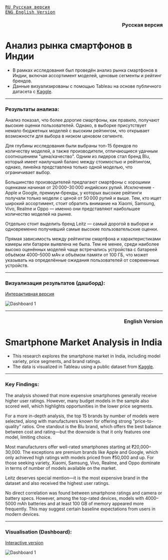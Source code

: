 <kbd>[RU Русская версия](#русская-версия)</kbd>  
<kbd>[ENG English Version](#english-version)</kbd>


<h3 align="right"><a name="русская-версия">Русская версия</a></h3>

# Анализ рынка смартфонов в Индии

- В рамках исследования был проведён анализ рынка смартфонов в Индии, включая ассортимент моделей, ценовые сегменты и рейтинг брендов. 
- Данные визуализированы с помощью Tableau на основе публичного датасета с [Kaggle](https://www.kaggle.com/datasets/chaudharisanika/smartphones-dataset).

---

### Результаты анализа:
Анализ показал, что более дорогие смартфоны, как правило, получают высокие оценки пользователей. Однако, в выборке присутствует немало бюджетных моделей с высоким рейтингом, что открывает возможности для	 выбора в низком ценовом сегменте.

Для глубины исследования были выбраны топ-15 брендов по количеству моделей, а также производители, отличающиеся удачным соотношением "цена/качество". Одним из лидеров стал бренд Blu, который имеет наилучший баланс между стоимостью и рейтингом, однако, линейка представлена только одной моделью, что ограничивает выбор. 

Большинство производителей предлагают смартфоны с хорошими оценками начиная от 20 000–30 000 индийских рупий. Исключение - Apple и Google, премиум-бренды, у которых высокие рейтинги получали только модели с ценой от 50 000 рупий и выше. Тем, кто ищет широкий ассортимент, стоит обратить внимание на Xiaomi, Samsung, Vivo, Realme и Oppo — именно они представляют наибольшее количество моделей на рынке.

Отдельно стоит выделить бренд Leitz — самый дорогой в выборке и одновременно получивший самые высокие пользовательские оценки.

Прямая зависимость между рейтингом смартфона и характеристиками камеры или батареи выявлена не была. Тем не менее, среди наиболее высоко оценённых моделей чаще встречались устройства с батареей объёмом 4000–5000 мАч и объёмом памяти от 100 ГБ, что может указывать на определённые ожидания пользователей от современных устройств.

---

### Визуализация результатов (дашборд):
[Интерактивная версия](https://public.tableau.com/views/SmartphonesinIndia/Dashboard1?:language=en-US&:display_count=n&:origin=viz_share_link&:showVizHome=no)

![Dashboard 1](https://github.com/user-attachments/assets/748b0e58-7b53-41a9-bdea-e89370b298cb)


---

<h3 align="right"><a name="english-version">English Version</a></h3>

# Smartphone Market Analysis in India

- This research explores the smartphone market in India, including model variety, price segments, and brand ratings.
- The data is visualized in Tableau using a public dataset from [Kaggle](https://www.kaggle.com/datasets/chaudharisanika/smartphones-dataset).

---

### Key Findings:
The analysis showed that more expensive smartphones generally receive higher user ratings. However, many budget models in the sample also scored well, which highlights opportunities in the lower price segments.

For a more in-depth analysis, the top 15 brands by number of models were selected, along with manufacturers known for offering strong "price-to-quality" ratios. One standout is the Blu brand, which offers the best balance between cost and rating—but the downside is that it only features one model, limiting choice.

Most manufacturers offer well-rated smartphones starting at ₹20,000–30,000. The exceptions are premium brands like Apple and Google, which only achieved high ratings with models priced from ₹50,000 and up. For those seeking variety, Xiaomi, Samsung, Vivo, Realme, and Oppo dominate in terms of number of models available on the market.

Leitz deserves special mention—it is the most expensive brand in the dataset and also received the highest user ratings.

No direct correlation was found between smartphone ratings and camera or battery specs. However, among the top-rated devices, models with 4000–5000 mAh batteries and at least 100 GB of memory appeared more frequently. This may suggest certain baseline expectations from users in modern devices.

---

### Visualisation (Dashboard):
[Interactive version](https://public.tableau.com/views/SmartphonesinIndia/Dashboard1?:language=en-US&:display_count=n&:origin=viz_share_link&:showVizHome=no)

![Dashboard 1](https://github.com/user-attachments/assets/748b0e58-7b53-41a9-bdea-e89370b298cb)



